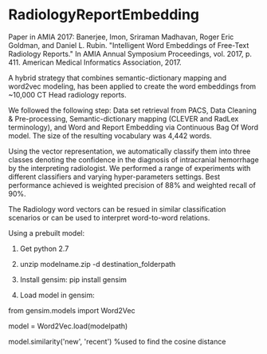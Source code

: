 # RadiologyReportEmbedding

Paper in AMIA 2017: Banerjee, Imon, Sriraman Madhavan, Roger Eric Goldman, and Daniel L. Rubin. "Intelligent Word Embeddings of Free-Text Radiology Reports." In AMIA Annual Symposium Proceedings, vol. 2017, p. 411. American Medical Informatics Association, 2017.

A hybrid strategy that combines semantic-dictionary mapping and word2vec modeling, has been applied to create the word embeddings from ~10,000 CT Head radiology reports.  

We followed the following step: Data set retrieval from PACS, Data Cleaning & Pre-processing, Semantic-dictionary mapping (CLEVER and RadLex terminology), and Word and Report Embedding via Continuous Bag Of Word model. The size of the resulting vocabulary was 4,442 words.

Using the vector representation, we automatically classify them into three classes denoting the confidence in the diagnosis of intracranial hemorrhage by the interpreting radiologist. We performed a range of experiments with different classifiers and varying hyper-parameters settings. Best performance achieved is weighted precision of 88% and weighted recall of 90%. 

The Radiology word vectors can be resued in similar classification scenarios or can be used to interpret word-to-word relations.


Using a prebuilt model:

1. Get python 2.7

2. unzip modelname.zip -d destination_folderpath

3. Install gensim: pip install gensim


4. Load model in gensim:

  from gensim.models import Word2Vec

  model = Word2Vec.load(modelpath)

  model.similarity('new', 'recent') %used to find the cosine distance

